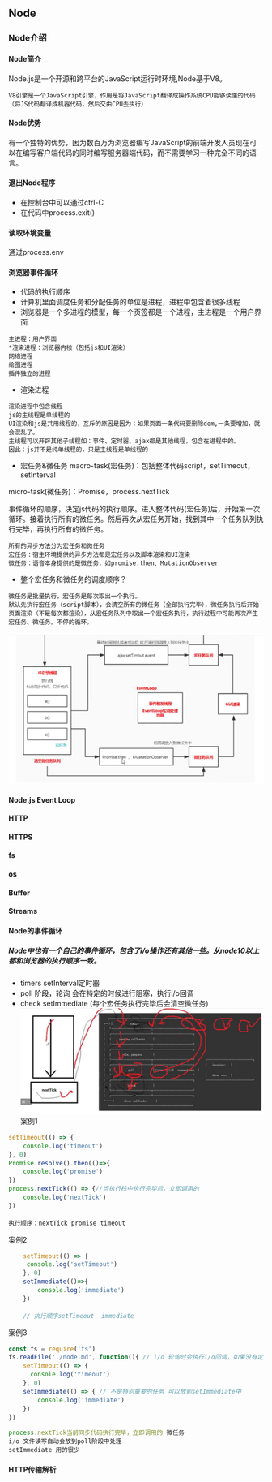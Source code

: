 ## Node
### Node介绍
#### Node简介
Node.js是一个开源和跨平台的JavaScript运行时环境,Node基于V8。
```
V8引擎是一个JavaScript引擎，作用是将JavaScript翻译成操作系统CPU能够读懂的代码（将JS代码翻译成机器代码，然后交由CPU去执行）
```
#### Node优势
有一个独特的优势，因为数百万为浏览器编写JavaScript的前端开发人员现在可以在编写客户端代码的同时编写服务器端代码，而不需要学习一种完全不同的语言。

#### 退出Node程序
- 在控制台中可以通过ctrl-C
- 在代码中process.exit()

#### 读取环境变量
通过process.env

#### 浏览器事件循环
- 代码的执行顺序
- 计算机里面调度任务和分配任务的单位是进程，进程中包含着很多线程
- 浏览器是一个多进程的模型，每一个页签都是一个进程，主进程是一个用户界面
```
主进程：用户界面
*渲染进程：浏览器内核（包括js和UI渲染）
网络进程
绘图进程
插件独立的进程
```
- 渲染进程
```
渲染进程中包含线程
js的主线程是单线程的
UI渲染和js是共用线程的，互斥的原因是因为：如果页面一条代码要删除dom,一条要增加，就会混乱了。
主线程可以开辟其他子线程如：事件、定时器、ajax都是其他线程，包含在进程中的。
因此：js并不是纯单线程的，只是主线程是单线程的
```
- 宏任务&微任务
macro-task(宏任务)：包括整体代码script，setTimeout，setInterval

micro-task(微任务)：Promise，process.nextTick

事件循环的顺序，决定js代码的执行顺序。进入整体代码(宏任务)后，开始第一次循环。接着执行所有的微任务。然后再次从宏任务开始，找到其中一个任务队列执行完毕，再执行所有的微任务。
```
所有的异步方法分为宏任务和微任务
宏任务：宿主环境提供的异步方法都是宏任务以及脚本渲染和UI渲染
微任务：语音本身提供的是微任务，如promise.then、MutationObserver
```
- 整个宏任务和微任务的调度顺序？
```
微任务是批量执行，宏任务是每次取出一个执行。
默认先执行宏任务（script脚本），会清空所有的微任务（全部执行完毕），微任务执行后开始页面渲染（不是每次都渲染），从宏任务队列中取出一个宏任务执行，执行过程中可能再次产生宏任务、微任务。不停的循环。
```
![eventLoop](/images/eventLoop.png)
#### Node.js Event Loop
#### HTTP
#### HTTPS
#### fs
#### os
#### Buffer
#### Streams

#### Node的事件循环
##### Node中也有一个自己的事件循环，包含了i/o操作还有其他一些。从node10以上都和浏览器的执行顺序一致。
- timers setInterval定时器
- poll 阶段，轮询 会在特定的时候进行阻塞，执行i/o回调
- check setImmediate (每个宏任务执行完毕后会清空微任务)
![node_event_loop](/images/node_event_loop.jpg)
案例1
```js
setTimeout(() => {
    console.log('timeout')
}, 0)
Promise.resolve().then(()=>{
    console.log('promise')
})
process.nextTick(() => {//当执行栈中执行完毕后，立即调用的
    console.log('nextTick')
})

执行顺序：nextTick promise timeout

```

案例2
```js
    setTimeout(() => {
     console.log('setTimeout')
    }, 0)
    setImmediate(()=>{
        console.log('immediate')
    })

    // 执行顺序setTimeout  immediate
```


案例3
```js
const fs = require('fs')
fs.readFile('./node.md', function(){ // i/o 轮询时会执行i/o回调，如果没有定义setImmediate会等待剩下的i/o完成，或者定时器到达时间
    setTimeout(() => {
      console.log('timeout')
    }, 0)
    setImmediate(() => { // 不是特别重要的任务 可以放到setImmediate中
        console.log('immediate')
    })
})
```
```js
process.nextTick当前同步代码执行完毕，立即调用的 微任务
i/o 文件读写自动会放到poll阶段中处理
setImmediate 用的很少
```

#### HTTP传输解析


